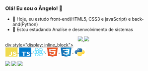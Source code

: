 ### Olá! Eu sou o Ângelo! 👋

- 🔭 Hoje, eu estudo front-end(HTML5, CSS3 e javaScript) e back-and(Python)
- 🌱 Estou estudando Analíse e desenvolvimento de sistemas

<div align="center">
  <a href="https://github.com/angelolgr">
  <img height="170em" src="https://github-readme-stats.vercel.app/api?username=angelolgr&show_icons=true&theme=dark&include_all_commits=true&count_private=true"/>
  <img height="170em" src="https://github-readme-stats.vercel.app/api/top-langs/?username=angelolgr&layout=compact&langs_count=7&theme=dark"/>
</div>
div style="display: inline_block"><br>
  <img align="center" alt="ange-Js" height="30" width="40" src="https://raw.githubusercontent.com/devicons/devicon/master/icons/javascript/javascript-plain.svg">
  <img align="center" alt="ange-Ts" height="30" width="40" src="https://raw.githubusercontent.com/devicons/devicon/master/icons/typescript/typescript-plain.svg">
  <img align="center" alt="ange-React" height="30" width="40" src="https://raw.githubusercontent.com/devicons/devicon/master/icons/react/react-original.svg">
  <img align="center" alt="ange-HTML" height="30" width="40" src="https://raw.githubusercontent.com/devicons/devicon/master/icons/html5/html5-original.svg">
  <img align="center" alt="ange-CSS" height="30" width="40" src="https://raw.githubusercontent.com/devicons/devicon/master/icons/css3/css3-original.svg">
  <img align="center" alt="ange-Python" height="30" width="40" src="https://raw.githubusercontent.com/devicons/devicon/master/icons/python/python-original.svg">

<div> 

  <a href="https://instagram.com/angelo.giaretta" target="_blank"><img src="https://img.shields.io/badge/-Instagram-%23E4405F?style=for-the-badge&logo=instagram&logoColor=white" target="_blank"></a>
  <a href = "mailto:angelogiaretta@gmail.com"><img src="https://img.shields.io/badge/-Gmail-%23333?style=for-the-badge&logo=gmail&logoColor=white" target="_blank"></a>
  <a href="https://www.linkedin.com/in/%C3%A2ngelo-lu%C3%ADs-g-a74971124/" target="_blank"><img src="https://img.shields.io/badge/-LinkedIn-%230077B5?style=for-the-badge&logo=linkedin&logoColor=white" target="_blank"></a> 
